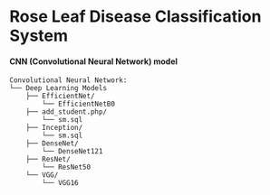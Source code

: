 
# Rose Leaf Disease Classification System
#### CNN (Convolutional Neural Network) model

```http
Convolutional Neural Network:
└── Deep Learning Models
    ├── EfficientNet/
        └── EfficientNetB0
    ├── add_student.php/
        └── sm.sql
    ├── Inception/
        └── sm.sql
    ├── DenseNet/
        └── DenseNet121
    ├── ResNet/
        └── ResNet50
    └── VGG/
        └── VGG16
 
```
